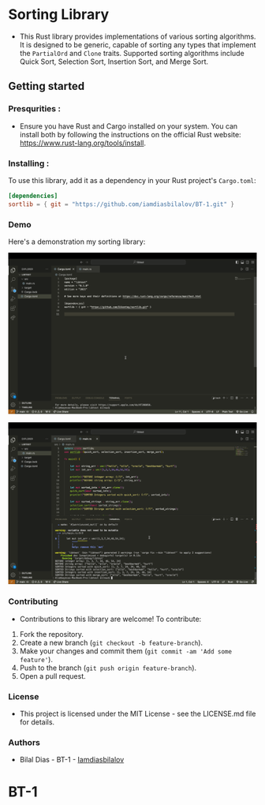 # Sorting Library

- This Rust library provides implementations of various sorting algorithms. It is designed to be generic, capable of sorting any types that implement the `PartialOrd` and `Clone` traits. Supported sorting algorithms include Quick Sort, Selection Sort, Insertion Sort, and Merge Sort.

## Getting started

### Presqurities :
 - Ensure you have Rust and Cargo installed on your system. You can install both by following the instructions on the official Rust website: https://www.rust-lang.org/tools/install.

### Installing :

To use this library, add it as a dependency in your Rust project's `Cargo.toml`:

```toml
[dependencies]
sortlib = { git = "https://github.com/iamdiasbilalov/BT-1.git" }
```

### Demo

Here's a demonstration my sorting library:

![Cargo.toml file](./cargodemo.png)

![Sorting Demo](./demo.png)


### Contributing


- Contributions to this library are welcome! To contribute:

1. Fork the repository.
2. Create a new branch (`git checkout -b feature-branch`).
3. Make your changes and commit them (`git commit -am 'Add some feature'`).
4. Push to the branch (`git push origin feature-branch`).
5. Open a pull request.


### License 
- This project is licensed under the MIT License - see the LICENSE.md file for details.

### Authors 
- Bilal Dias - BT-1 - [Iamdiasbilalov](https://github.com/iamdiasbilalov/)






# BT-1
